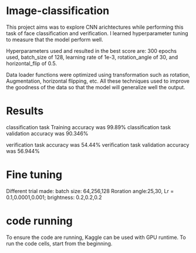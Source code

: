 # Image-classification

This project aims was to explore CNN arichtectures while performing this task of face classification and verification. I learned hyperparameter tuning to measure that the model perform well.

Hyperparameters used and resulted in the best score are:
300 epochs used, batch_size of 128, learning rate of 1e-3, rotation_angle of 30, and horizontal_flip of 0.5.

Data loader functions were optimized using transformation such as rotation, Augmentation, horizontal flipping, etc. All these techniques used to improve the goodness of the data so that the model will generalize well the output.
# Results

classification task Training accuracy was 99.89%
classification task validation accuracy was 90.346%

verification task  accuracy was 54.44%
verification task validation accuracy was 56.944%

# Fine tuning 
Different trial made: batch size: 64,256,128 Roration angle:25,30, Lr = 0.1,0.0001,0.001; brightness: 0.2,0.2,0.2

# code running

To ensure the code are running, Kaggle can be used with GPU runtime.
To run the code cells, start from the beginning.
